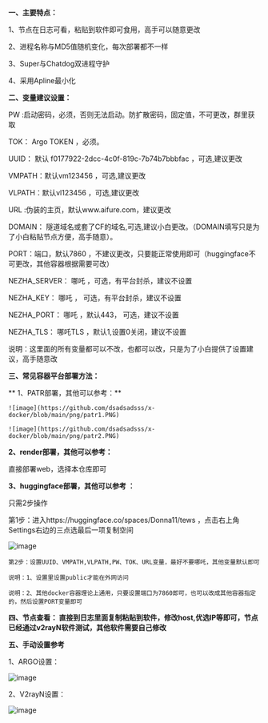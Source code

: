 **一、主要特点：**

1、节点在日志可看，粘贴到软件即可食用，高手可以随意更改

2、进程名称与MD5值随机变化，每次部署都不一样

3、Super与Chatdog双进程守护

4、采用Apline最小化

**二、变量建议设置：**

PW  :启动密码，必须，否则无法启动。防扩散密码，固定值，不可更改，群里获取

TOK： Argo TOKEN ，必须。

UUID： 默认 f0177922-2dcc-4c0f-819c-7b74b7bbbfac ，可选,建议更改

VMPATH：默认vm123456 ，可选,建议更改

VLPATH：默认vl123456 ，可选,建议更改

URL  :伪装的主页，默认www.aifure.com，建议更改

DOMAIN： 隧道域名或套了CF的域名,可选,建议小白更改。（DOMAIN填写只是为了小白粘贴节点方便，高手随意）。

PORT：端口，默认7860 ，不建议更改，只要能正常使用即可（huggingface不可更改，其他容器根据需要可改）

NEZHA_SERVER： 哪吒 ，可选，有平台封杀，建议不设置

NEZHA_KEY： 哪吒 ， 可选，有平台封杀，建议不设置

NEZHA_PORT： 哪吒 ，默认443， 可选，建议不设置

NEZHA_TLS： 哪吒TLS ，默认1,设置0关闭，建议不设置

说明：这里面的所有变量都可以不改，也都可以改，只是为了小白提供了设置建议，高手随意改

**三、常见容器平台部署方法：**

   ** 1、PATR部署，其他可以参考：**

    ![image](https://github.com/dsadsadsss/x-docker/blob/main/png/patr1.PNG)

    ![image](https://github.com/dsadsadsss/x-docker/blob/main/png/patr2.PNG)

   **2、render部署，其他可以参考：**

   直接部署web，选择本仓库即可

   **3、huggingface部署，其他可以参考 ：**

   只需2步操作

   第1步：进入https://huggingface.co/spaces/Donna11/tews ，点击右上角Settings右边的三点选最后一项复制空间

   ![image](https://github.com/dsadsadsss/x-docker/blob/main/png/fuzhi.PNG)

    第2步：设置UUID、VMPATH,VLPATH,PW、TOK、URL变量，最好不要哪吒，其他变量默认即可

    说明：1、设置里设置public才能在外网访问

    说明：2、其他docker容器理论上通用，只要设置端口为7860即可，也可以改成其他容器指定的，然后设置PORT变量即可

**四、节点查看： 直接到日志里面复制粘贴到软件，修改host,优选IP等即可，节点已经通过v2rayN软件测试，其他软件需要自己修改**

**五、手动设置参考**

  1、ARGO设置：

   ![image](https://github.com/dsadsadsss/x-docker/blob/main/png/argo1.PNG)

  2、V2rayN设置：

  ![image](https://github.com/dsadsadsss/x-docker/blob/main/png/vless.PNG)

